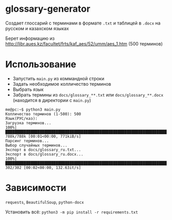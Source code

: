 # glossary-generator
Создает глоссарий с терминами в формате `.txt` и таблицей в `.docx` на русском и казахском языках

Берет информацию из http://libr.aues.kz/facultet/frts/kaf_aes/52/umm/aes_1.htm (500 терминов)

# Использование
- Запустить `main.py` из коммандной строки
- Задать необходимое колличество терминов
- Выбрать язык
- Забрать термины из `docs/glossary_**.txt` или `docs/glossary_**.docx` (находится в директории с `main.py`)
```console
me@pc:~$ python3 main.py
Колличество терминов (1-500): 500
Язык(РУС/каз):
Загрузка терминов...
100%|████████████████████████████████████████████████████████████████████████████████| 788k/788k [00:01<00:00, 771kiB/s]
Парсинг терминов...
Выбор случайных терминов...
Экспорт в docs/glossary_ru.txt...
Экспорт в docs/glossary_ru.docx...
100%|████████████████████████████████████████████████████████████████████████████████| 302/302 [00:02<00:00, 132.63it/s]
```


# Зависимости
`requests`, `BeautifulSoup`, `python-docx`


Установить всё: `python3 -m pip install -r requirements.txt`